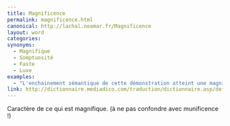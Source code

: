 ```yaml
---
title: Magnificence
permalink: magnificence.html
canonical: http://lachal.neamar.fr/Magnificence
layout: word
categories:
synonyms:
  - Magnifique
  - Somptuosité
  - Faste
  - Luxe
examples:
  - "L'enchainement sémantique de cette démonstration atteint une magnificence paroxystique…"
link: http://dictionnaire.mediadico.com/traduction/dictionnaire.asp/definition/magnificence/2006
---
```


Caractère de ce qui est magnifique. (à ne pas confondre avec munificence !)

